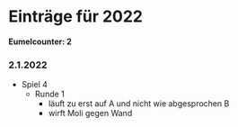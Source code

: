 # Einträge für 2022

**Eumelcounter: 2**

### 2.1.2022

- Spiel 4
  - Runde 1
    - läuft zu erst auf A und nicht wie abgesprochen B
    - wirft Moli gegen Wand